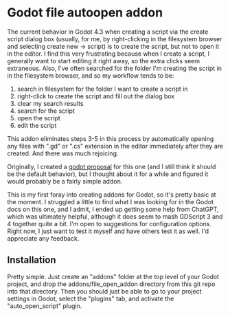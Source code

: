 # Godot file autoopen addon

The current behavior in Godot 4.3 when creating a script via the create script dialog box (usually, for me, by right-clicking in the filesystem browser and selecting create new -> script) is to create the script, but not to open it in the editor. I find this very frustrating because when I create a script, I generally want to start editing it right away, so the extra clicks seem extraneous. Also, I've often searched for the folder I'm creating the script in in the filesystem browser, and so my workflow tends to be:

1. search in filesystem for the folder I want to create a script in
2. right-click to create the script and fill out the dialog box
3. clear my search results
4. search for the script
5. open the script
6. edit the script

This addon eliminates steps 3-5 in this process by automatically opening any files with ".gd" or ".cs" extension in the editor immediately after they are created. And there was much rejoicing.

Originally, I created a [godot proposal](https://github.com/godotengine/godot-proposals/discussions/11428) for this one (and I still think it should be the default behavior), but I thought about it for a while and figured it would probably be a fairly simple addon.

This is my first foray into creating addons for Godot, so it's pretty basic at the moment. I struggled a little to find what I was looking for in the Godot docs on this one, and I admit, I ended up getting some help from ChatGPT, which was ultimately helpful, although it does seem to mash GDScript 3 and 4 together quite a bit. I'm open to suggestions for configuration options. Right now, I just want to test it myself and have others test it as well. I'd appreciate any feedback.

## Installation 

Pretty simple. Just create an "addons" folder at the top level of your Godot project, and drop the addons/file_open_addon directory from this git repo into that directory. Then you should just be able to go to your project settings in Godot, select the "plugins" tab, and activate the "auto_open_script" plugin.

